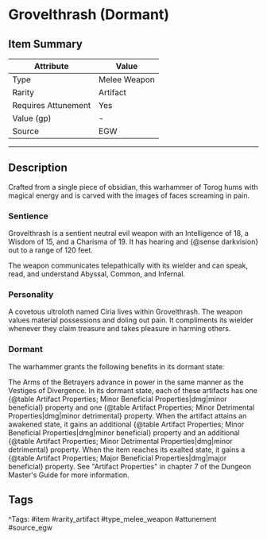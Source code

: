 # Grovelthrash (Dormant)

## Item Summary

| Attribute            | Value                        |
|----------------------|------------------------------|
| Type                 | Melee Weapon |
| Rarity               | Artifact             |
| Requires Attunement  | Yes                |
| Value (gp)           | -    |
| Source               | EGW |

---

## Description

Crafted from a single piece of obsidian, this warhammer of Torog hums with magical energy and is carved with the images of faces screaming in pain.

### Sentience

Grovelthrash is a sentient neutral evil weapon with an Intelligence of 18, a Wisdom of 15, and a Charisma of 19. It has hearing and {@sense darkvision} out to a range of 120 feet.

The weapon communicates telepathically with its wielder and can speak, read, and understand Abyssal, Common, and Infernal.

### Personality

A covetous ultroloth named Ciria lives within Grovelthrash. The weapon values material possessions and doling out pain. It compliments its wielder whenever they claim treasure and takes pleasure in harming others.

### Dormant

The warhammer grants the following benefits in its dormant state:

The Arms of the Betrayers advance in power in the same manner as the Vestiges of Divergence. In its dormant state, each of these artifacts has one {@table Artifact Properties; Minor Beneficial Properties|dmg|minor beneficial} property and one {@table Artifact Properties; Minor Detrimental Properties|dmg|minor detrimental} property. When the artifact attains an awakened state, it gains an additional {@table Artifact Properties; Minor Beneficial Properties|dmg|minor beneficial} property and an additional {@table Artifact Properties; Minor Detrimental Properties|dmg|minor detrimental} property. When the item reaches its exalted state, it gains a {@table Artifact Properties; Major Beneficial Properties|dmg|major beneficial} property. See "Artifact Properties" in chapter 7 of the Dungeon Master's Guide for more information.

## Tags

^Tags: #item #rarity_artifact #type_melee_weapon #attunement #source_egw